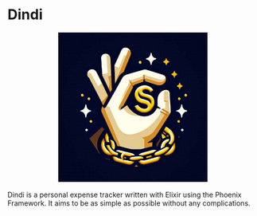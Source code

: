 # Dindi

<div align="center">

<img src="project_icon.jpg" width=300>

</div>




Dindi is a personal expense tracker written with Elixir using the Phoenix Framework. It aims to be as simple as possible without any complications.


